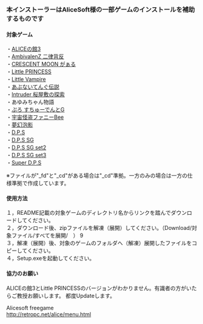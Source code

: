 ### 本インストーラーはAliceSoft様の一部ゲームのインストールを補助するものです<br/>

#### 対象ゲーム<br/>
・[ALICEの館3](https://github.com/Allen-Griflet/Alicesoft_installer/blob/master/Release/ALICE%E3%81%AE%E9%A4%A83/ALICE%E3%81%AE%E9%A4%A83.zip)<br/>
・[AmbivalenZ 二律背反](https://github.com/Allen-Griflet/Alicesoft_installer/blob/master/Release/AmbivalenZ%20%E4%BA%8C%E5%BE%8B%E8%83%8C%E5%8F%8D/AmbivalenZ%20%E4%BA%8C%E5%BE%8B%E8%83%8C%E5%8F%8D.zip)<br/>
・[CRESCENT MOON がぁる](https://github.com/Allen-Griflet/Alicesoft_installer/blob/master/Release/CRESCENT%20MOON%20%E3%81%8C%E3%81%81%E3%82%8B/CRESCENT%20MOON%20%E3%81%8C%E3%81%81%E3%82%8B.zip)<br/>
・[Little PRINCESS](https://github.com/Allen-Griflet/Alicesoft_installer/blob/master/Release/Little%20PRINCESS/Little%20PRINCESS.zip)<br/>
・[Little Vampire](https://github.com/Allen-Griflet/Alicesoft_installer/blob/master/Release/Little%20Vampire/Little%20Vampire.zip)<br/>
・[あぶないてんぐ伝説](https://github.com/Allen-Griflet/Alicesoft_installer/blob/master/Release/%E3%81%82%E3%81%B6%E3%81%AA%E3%81%84%E3%81%A6%E3%82%93%E3%81%90%E4%BC%9D%E8%AA%AC/%E3%81%82%E3%81%B6%E3%81%AA%E3%81%84%E3%81%A6%E3%82%93%E3%81%90%E4%BC%9D%E8%AA%AC.zip)<br/>
・[Intruder 桜屋敷の探索](https://github.com/Allen-Griflet/Alicesoft_installer/blob/master/Release/Intruder%20%E6%A1%9C%E5%B1%8B%E6%95%B7%E3%81%AE%E6%8E%A2%E7%B4%A2/Intruder%20%E6%A1%9C%E5%B1%8B%E6%95%B7%E3%81%AE%E6%8E%A2%E7%B4%A2.zip)<br/>
・あゆみちゃん物語<br/>
・[ぷろ すちゅーでんとG](https://github.com/Allen-Griflet/Alicesoft_installer/blob/master/Release/%E3%81%B7%E3%82%8D%20%E3%81%99%E3%81%A1%E3%82%85%E3%83%BC%E3%81%A7%E3%82%93%E3%81%A8G/%E3%81%B7%E3%82%8D%20%E3%81%99%E3%81%A1%E3%82%85%E3%83%BC%E3%81%A7%E3%82%93%E3%81%A8G.zip)<br/>
・[宇宙怪盗ファニーBee](https://github.com/Allen-Griflet/Alicesoft_installer/blob/master/Release/%E5%AE%87%E5%AE%99%E6%80%AA%E7%9B%97%E3%83%95%E3%82%A1%E3%83%8B%E3%83%BCBee/%E5%AE%87%E5%AE%99%E6%80%AA%E7%9B%97%E3%83%95%E3%82%A1%E3%83%8B%E3%83%BCBee.zip)<br/>
・[夢幻泡影](https://github.com/Allen-Griflet/Alicesoft_installer/blob/master/Release/%E5%A4%A2%E5%B9%BB%E6%B3%A1%E5%BD%B1/%E5%A4%A2%E5%B9%BB%E6%B3%A1%E5%BD%B1.zip)<br/>
・[D.P.S](https://github.com/Allen-Griflet/Alicesoft_installer/blob/master/Release/DPS/DPS.zip)<br/>
・[D.P.S SG](https://github.com/Allen-Griflet/Alicesoft_installer/blob/master/Release/DPS%20SG/DPS%20SG.zip)<br/>
・[D.P.S SG set2](https://github.com/Allen-Griflet/Alicesoft_installer/blob/master/Release/DPS%20SG%20set2/DPS%20SG%20set2.zip)<br/>
・[D.P.S SG set3](https://github.com/Allen-Griflet/Alicesoft_installer/blob/master/Release/DPS%20SG%20set3/DPS%20SG%20set3.zip)<br/>
・[Super D.P.S](https://github.com/Allen-Griflet/Alicesoft_installer/blob/master/Release/Super%20DPS/Super%20DPS.zip)<br/>

※ファイルが"_fd"と"_cd"がある場合は"_cd"準拠。一方のみの場合は一方の仕様準拠で作成しています。<br/>

#### 使用方法<br/>
１，README記載の対象ゲームのディレクトリ名からリンクを踏んでダウンロードしてください。<br/>
２，ダウンロード後、zipファイルを解凍（展開）してください。（Download/対象ファイル/すべてを展開/　） 9<br/>
３，解凍（展開）後、対象のゲームのフォルダへ（解凍）展開したファイルをコピーしてください。<br/>
４，Setup.exeを起動してください。<br/>

#### 協力のお願い<br/>
ALICEの館3とLittle PRINCESSのバージョンがわかりません。有識者の方がいたらご教授お願いします。
都度Updateします。

Alicesoft freegame<br/>
http://retropc.net/alice/menu.html<br/>
